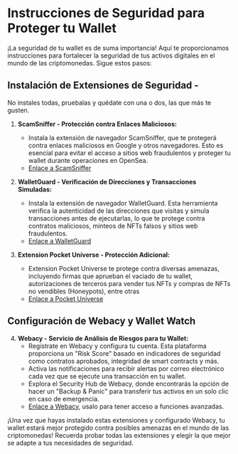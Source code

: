 # Instrucciones de Seguridad para Proteger tu Wallet

¡La seguridad de tu wallet es de suma importancia! Aquí te proporcionamos instrucciones para fortalecer la seguridad de tus activos digitales en el mundo de las criptomonedas. Sigue estos pasos:

## Instalación de Extensiones de Seguridad - 

No instales todas, pruebalas y quédate con una o dos, las que más te gusten.

1. **ScamSniffer - Protección contra Enlaces Maliciosos:**
   - Instala la extensión de navegador ScamSniffer, que te protegerá contra enlaces maliciosos en Google y otros navegadores. Esto es esencial para evitar el acceso a sitios web fraudulentos y proteger tu wallet durante operaciones en OpenSea.
   - [Enlace a ScamSniffer](https://www.scamsniffer.io/extension/)

2. **WalletGuard - Verificación de Direcciones y Transacciones Simuladas:**
   - Instala la extensión de navegador WalletGuard. Esta herramienta verifica la autenticidad de las direcciones que visitas y simula transacciones antes de ejecutarlas, lo que te protege contra contratos maliciosos, minteos de NFTs falsos y sitios web fraudulentos.
   - [Enlace a WalletGuard](https://www.walletguard.app/)

3. **Extension Pocket Universe - Protección Adicional:**
   - Extension Pocket Universe te protege contra diversas amenazas, incluyendo firmas que aprueban el vaciado de tu wallet, autorizaciones de terceros para vender tus NFTs y compras de NFTs no vendibles (Honeypots), entre otras
   - [Enlace a Pocket Universe](https://www.pocketuniverse.app/)
  
## Configuración de Webacy y Wallet Watch

4. **Webacy - Servicio de Análisis de Riesgos para tu Wallet:**
   - Regístrate en Webacy y configura tu cuenta. Esta plataforma proporciona un "Risk Score" basado en indicadores de seguridad como contratos aprobados, integridad de smart contracts y más.
   - Activa las notificaciones para recibir alertas por correo electrónico cada vez que se ejecute una transacción en tu wallet.
   - Explora el Security Hub de Webacy, donde encontrarás la opción de hacer un "Backup & Panic" para transferir tus activos en un solo clic en caso de emergencia.
   - [Enlace a Webacy](https://dapp.webacy.com/onboarding/signup?referrer_id=qfVIuqlCTIReQ4oBMjoqBj1T4HY2&slug=ndAxYvLg&utm_source=chainvine&utm_medium=chainvine&utm_campaign=chainvine), usalo para tener acceso a funciones avanzadas.

¡Una vez que hayas instalado estas extensiones y configurado Webacy, tu wallet estará mejor protegido contra posibles amenazas en el mundo de las criptomonedas! Recuerda probar todas las extensiones y elegir la que mejor se adapte a tus necesidades de seguridad.
